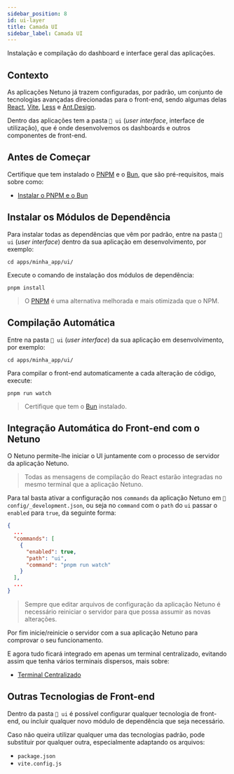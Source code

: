 ```yaml
---
sidebar_position: 8
id: ui-layer
title: Camada UI
sidebar_label: Camada UI
---
```


Instalação e compilação do dashboard e interface geral das aplicações.

## Contexto

As aplicações Netuno já trazem configuradas, por padrão, um conjunto de tecnologias avançadas direcionadas para o 
front-end, sendo algumas delas [React](https://react.dev/), [Vite](https://vite.dev/), [Less](https://lesscss.org/) 
e [Ant.Design](https://ant.design/).

Dentro das aplicações tem a pasta `📁 ui` (_user interface_, interface de utilização), que é onde desenvolvemos os
dashboards e outros componentes de front-end.

## Antes de Começar

Certifique que tem instalado o [PNPM](https://pnpm.io/) e o [Bun](https://bun.sh/), que são pré-requisitos, mais sobre como:

- [Instalar o PNPM e o Bun](/docs/academy/website/pnpm-bun)

## Instalar os Módulos de Dependência

Para instalar todas as dependências que vêm por padrão, entre na pasta `📁 ui` (_user interface_) dentro da sua 
aplicação em desenvolvimento, por exemplo:

```shell
cd apps/minha_app/ui/
```

Execute o comando de instalação dos módulos de dependência:

```shell
pnpm install
```

> O [PNPM](https://pnpm.io/) é uma alternativa melhorada e mais otimizada que o NPM.

## Compilação Automática

Entre na pasta `📁 ui` (_user interface_) da sua aplicação em desenvolvimento, por exemplo:

```shell
cd apps/minha_app/ui/
```

Para compilar o front-end automaticamente a cada alteração de código, execute:

```shell
pnpm run watch
```

> Certifique que tem o [Bun](https://bun.sh/) instalado.
 
## Integração Automática do Front-end com o Netuno

O Netuno permite-lhe iniciar o UI juntamente com o processo de servidor da aplicação Netuno.

> Todas as mensagens de compilação do React estarão integradas no mesmo terminal que a aplicação Netuno.

Para tal basta ativar a configuração nos `commands` da aplicação Netuno em `📂 config/_development.json`,
ou seja no `command` com o `path` do `ui` passar o `enabled` para `true`, da seguinte forma:

```json title="config/_development.json"
{
  ...
  "commands": [
    {
      "enabled": true,
      "path": "ui",
      "command": "pnpm run watch"
    }
  ],
  ...
}
```

> Sempre que editar arquivos de configuração da aplicação Netuno é necessário reiniciar o servidor para que possa 
> assumir as novas alterações.

Por fim inicie/reinicie o servidor com a sua aplicação Netuno para comprovar o seu funcionamento.

E agora tudo ficará integrado em apenas um terminal centralizado, evitando assim que tenha vários terminais
dispersos, mais sobre:

- [Terminal Centralizado](/docs/academy/explore/centralized-terminal)

## Outras Tecnologias de Front-end

Dentro da pasta `📁 ui` é possível configurar qualquer tecnologia de front-end, ou incluir qualquer novo módulo de 
dependência que seja necessário.

Caso não queira utilizar qualquer uma das tecnologias padrão, pode substituir por qualquer outra, especialmente
adaptando os arquivos:

- `package.json`
- `vite.config.js`
